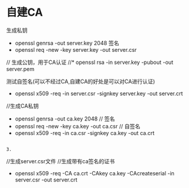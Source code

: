 # 自建CA

生成私钥
* openssl genrsa -out server.key 2048 
签名
* openssl req -new -key server.key -out server.csr

// 生成公钥，用于CA认证
//* openssl rsa -in server.key -pubout -out server.pem

测试自签名(可以不经过CA,自建CA的好处是可以对CA进行认证)
* openssl x509 -req  -in server.csr -signkey server.key -out server.crt

//生成CA私钥
* openssl genrsa -out ca.key 2048
// 签名
* openssl req -new -key ca.key -out ca.csr
// 自签名
* openssl x509 -req -in ca.csr -signkey ca.key -out ca.crt
```

3.
```
//生成server.csr文件
//生成带有ca签名的证书
* openssl x509 -req -CA ca.crt -CAkey ca.key -CAcreateserial -in server.csr -out server.crt